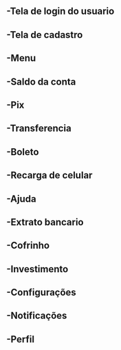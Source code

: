 ## -Tela de login do usuario
## -Tela de cadastro
## -Menu
## -Saldo da conta
## -Pix
## -Transferencia
## -Boleto
## -Recarga de celular
## -Ajuda
## -Extrato bancario
## -Cofrinho
## -Investimento
## -Configurações
## -Notificações
## -Perfil

